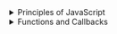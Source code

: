 <details>
<summary>Principles of JavaScript</summary>
<br>

# JavaScript Principles:

## When JavaScript code runs, it:
Goes through the code line-by-line and runs/executes each line -known as the **thread of execution**  

JavaScript has only **one thread of execution**

Saves "data" like strings and arrays so we can use that data later - in its **memory**

## Execution context
Created to run the code of a function - has 2 parts
- Thread of execution
- Memory

```javascript
const num = 3;
function multiplyBy2 (inputNumber) {
  const result = inputNumber*2;
  return result;
}

const output = multiplyBy2(num)
const newOutput = multiplyBy2(10);
```

### What happens under the hood when this code runs (JavaScript executes code line-by-line top down):
1. The *global* **Execution Context** is created (created for running the main program)
2. **[In global memory]** defining/saving a constant *num*, assigning value 3 to it
3. **[In global memory]** defining/saving the function *multiplyBy2*, the code inside the function will also be saved in memory
4. **[In global memory]** defining/saving a constant *output*, no value will be assigned to it for now (uninitialized)
5. *multiplyBy2* function will be executed, the argument passed into it will evaluate to value 3 - *multiplyBy2( 3 )*
6. A new **Execution Context** specifically for executing  *multiplyBy2* - it will also have memory, called *local memory* for storing local data
7. **[In local memory]** defining/saving the parameter *inputNumber*, assigning to it the argument passed into the function, that is 3
8. **[In local memory]** defining/saving the constant *result*, assigning to it the result of the expression *inputNumber\*2* which evaluates to 6
9. *multiplyBy2(num)* will return the value of the constant *result* which is 6, which means it will *evaluate* to 6 (*output = multiplyBy2(num) = multiplyBy2(3) = 6 <=> output = 6*)
10. **[In global memory]** the already defined constant *output* will get assigned a value of 6
11. **[In global memory]** defining/saving a constant *newOutput* no value will be assigned to it for now (uninitialized)
12. Step 5 will be repeated, and the function *multiplyBy2* will be called with the argument 10

## Call stack
JavaScript keeps track of what function is currently running (where's the thread of execution)  

Run a function -> add to call stack  

Finish running the function -> JS removes it from call stack  

Whatever is at the top of the call stack -> that's the function we're currently running


### What happens on the call stack when the code above runs:

``` 
Call stack
1. The global execution context is added at the bottom of the call stack, and that will be there until the whole program is executed, for our example we will call it "global()"

|                |  
|                |   
|                |  
|                |
------------------   
|     global()   |
------------------ 

2. When we encounter the call of the function multiplyBy2(num), a new execution context will be created and will be added onto the stack

|                |  
|                |   
|                |  
------------------
|multiplyBy2(num)|
------------------   
|     global()   |
------------------  

3. After multiplyBy2(num) executes and returns, its execution context will be popped off the stack

|                |  
|                |   
|                |  
|                |
------------------   
|     global()   |
------------------ 

4. Then we encounter the call of the function multiplyBy2(10), and again, a new execution context will be created and will be added onto the stack

|                |  
|                |   
|                |  
------------------
|multiplyBy2(10)|
------------------   
|     global()   |
------------------  

5. After multiplyBy2(10) executes and returns, its execution context will be popped off the stack

|                |  
|                |   
|                |  
|                |
------------------   
|     global()   |
------------------ 

6. When the program terminates, global() will also be popped off the stack
```
</details>

<details>
<summary>Functions and Callbacks</summary>
<br>

# Functions and Callbacks:

## Higher order functions
Any function that takes in a function as parameter and/or returns a function

## Callback functions
Any function that is **passed as an argument to another function**

It allows a function to call another function

A callback function can run after another function has finished

### Example code:
```javascript
// Higher order function
function copyArrayAndManipulate(array, instructions) {
  const output = [];
  for (let i = 0; i < array.length; i++) {
    output.push(instructions(array[i]))
  }
  return output;
}

// Callback 
function multiplyBy2(input) {
  return input * 2;
}

const result = copyArrayAndManipulate([1, 2, 3], multiplyBy2);
```

</details>